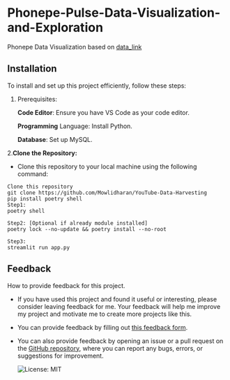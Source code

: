 # Phonepe-Pulse-Data-Visualization-and-Exploration
Phonepe Data Visualization based on [data_link](https://github.com/PhonePe/pulse#readme)
## Installation 
To install and set up this project efficiently, follow these steps:

1. Prerequisites:
  
      **Code Editor**: Ensure you have VS Code as your code editor.
    
      **Programming** Language: Install Python.
    
      **Database**: Set up MySQL.
   
2.**Clone the Repository:**

  - Clone this repository to your local machine using the following command:
  
  ```
  Clone this repository
  git clone https://github.com/Mowlidharan/YouTube-Data-Harvesting
  pip install poetry shell
  Step1:
  poetry shell
  
  Step2: [Optional if already module installed]
  poetry lock --no-update && poetry install --no-root
  
  Step3:
  streamlit run app.py
  ```
## Feedback

How to provide feedback for this project.

- If you have used this project and found it useful or interesting, please consider leaving feedback for me. Your feedback will help me improve my project and motivate me to create more projects like this.
- You can provide feedback by filling out [this feedback form](https://forms.gle/ze9sZecVWGghoW3D7).
- You can also provide feedback by opening an issue or a pull request on the [GitHub repository](https://github.com/Mowlidharan/Phonepe-Pulse-Data-Visualization-and-Exploration), where you can report any bugs, errors, or suggestions for improvement.

  ![License: MIT](https://img.shields.io/badge/License-MIT-yellow.svg)
